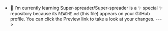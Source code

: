 - 🌱 I’m currently learning 
Super-spreader/Super-spreader is a ✨ special ✨ repository because its `README.md` (this file) appears on your GitHub profile.
You can click the Preview link to take a look at your changes.
--->
